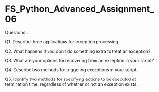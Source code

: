 # FS_Python_Advanced_Assignment_06
Questions : 

Q1. Describe three applications for exception processing.



Q2. What happens if you don't do something extra to treat an exception?



Q3. What are your options for recovering from an exception in your script?



Q4. Describe two methods for triggering exceptions in your script.



Q5. Identify two methods for specifying actions to be executed at termination time, regardless of whether or not an exception exists.
